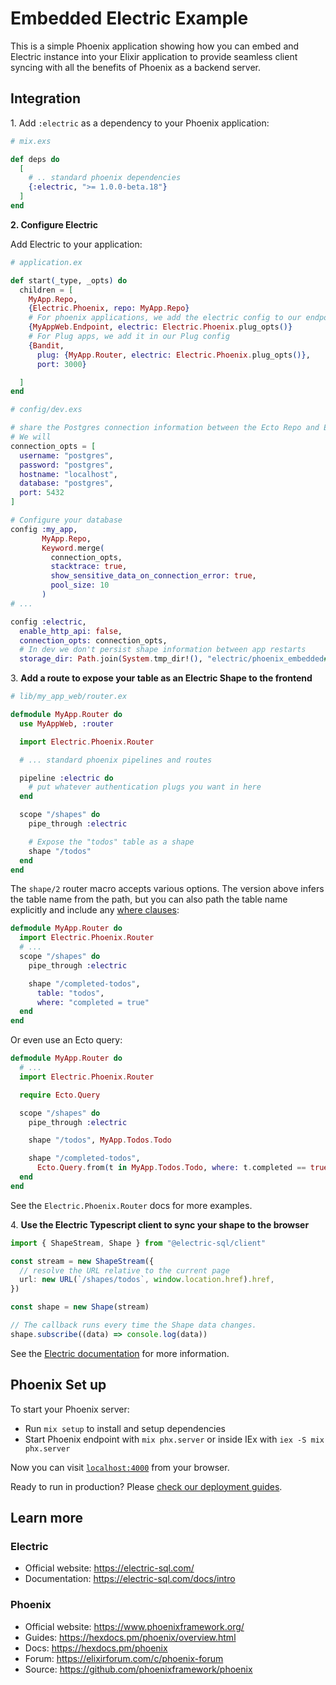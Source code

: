# Embedded Electric Example

This is a simple Phoenix application showing how you can embed and Electric
instance into your Elixir application to provide seamless client syncing with
all the benefits of Phoenix as a backend server.

## Integration

1\. Add `:electric` as a dependency to your Phoenix application:

```elixir
# mix.exs

def deps do
  [
    # .. standard phoenix dependencies
    {:electric, ">= 1.0.0-beta.18"}
  ]
end
```

**2\. Configure Electric**

Add Electric to your application:

```elixir
# application.ex

def start(_type, _opts) do
  children = [
    MyApp.Repo,
    {Electric.Phoenix, repo: MyApp.Repo}
    # For phoenix applications, we add the electric config to our endpoint configuration
    {MyAppWeb.Endpoint, electric: Electric.Phoenix.plug_opts()}
    # For Plug apps, we add it in our Plug config
    {Bandit,
      plug: {MyApp.Router, electric: Electric.Phoenix.plug_opts()},
      port: 3000}

  ]
end
```

```elixir
# config/dev.exs

# share the Postgres connection information between the Ecto Repo and ELectric
# We will
connection_opts = [
  username: "postgres",
  password: "postgres",
  hostname: "localhost",
  database: "postgres",
  port: 5432
]

# Configure your database
config :my_app,
       MyApp.Repo,
       Keyword.merge(
         connection_opts,
         stacktrace: true,
         show_sensitive_data_on_connection_error: true,
         pool_size: 10
       )
# ...

config :electric,
  enable_http_api: false,
  connection_opts: connection_opts,
  # In dev we don't persist shape information between app restarts
  storage_dir: Path.join(System.tmp_dir!(), "electric/phoenix_embedded#{System.monotonic_time()}")
```

3\. **Add a route to expose your table as an Electric Shape to the frontend**

```elixir
# lib/my_app_web/router.ex

defmodule MyApp.Router do
  use MyAppWeb, :router

  import Electric.Phoenix.Router

  # ... standard phoenix pipelines and routes

  pipeline :electric do
    # put whatever authentication plugs you want in here
  end

  scope "/shapes" do
    pipe_through :electric

    # Expose the "todos" table as a shape
    shape "/todos"
  end
end
```

The `shape/2` router macro accepts various options. The version above infers
the table name from the path, but you can also path the table name explicitly
and include any [where clauses](https://electric-sql.com/docs/guides/shapes#where-clause):

```elixir
defmodule MyApp.Router do
  import Electric.Phoenix.Router
  # ...
  scope "/shapes" do
    pipe_through :electric

    shape "/completed-todos",
      table: "todos",
      where: "completed = true"
  end
end
```

Or even use an Ecto query:

```elixir
defmodule MyApp.Router do
  # ...
  import Electric.Phoenix.Router

  require Ecto.Query

  scope "/shapes" do
    pipe_through :electric

    shape "/todos", MyApp.Todos.Todo

    shape "/completed-todos",
      Ecto.Query.from(t in MyApp.Todos.Todo, where: t.completed == true)
  end
end
```

See the `Electric.Phoenix.Router` docs for more examples.

4\. **Use the Electric Typescript client to sync your shape to the browser**

```typescript
import { ShapeStream, Shape } from "@electric-sql/client"

const stream = new ShapeStream({
  // resolve the URL relative to the current page
  url: new URL(`/shapes/todos`, window.location.href).href,
})

const shape = new Shape(stream)

// The callback runs every time the Shape data changes.
shape.subscribe((data) => console.log(data))
```

See the [Electric documentation](https://electric-sql.com/docs/api/clients/typescript)
for more information.

## Phoenix Set up

To start your Phoenix server:

- Run `mix setup` to install and setup dependencies
- Start Phoenix endpoint with `mix phx.server` or inside IEx with `iex -S mix phx.server`

Now you can visit [`localhost:4000`](http://localhost:4000) from your browser.

Ready to run in production? Please [check our deployment guides](https://hexdocs.pm/phoenix/deployment.html).

## Learn more

### Electric

- Official website: <https://electric-sql.com/>
- Documentation: <https://electric-sql.com/docs/intro>

### Phoenix

- Official website: <https://www.phoenixframework.org/>
- Guides: <https://hexdocs.pm/phoenix/overview.html>
- Docs: <https://hexdocs.pm/phoenix>
- Forum: <https://elixirforum.com/c/phoenix-forum>
- Source: <https://github.com/phoenixframework/phoenix>
